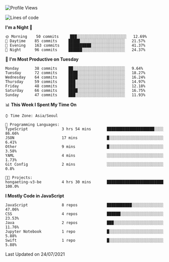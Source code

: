 <!--START_SECTION:waka-->
![Profile Views](http://img.shields.io/badge/Profile%20Views-0-blue)

![Lines of code](https://img.shields.io/badge/From%20Hello%20World%20I%27ve%20Written-92525%20lines%20of%20code-blue)

**I'm a Night 🦉** 

```text
🌞 Morning    50 commits     ███░░░░░░░░░░░░░░░░░░░░░░   12.69% 
🌆 Daytime    85 commits     █████░░░░░░░░░░░░░░░░░░░░   21.57% 
🌃 Evening    163 commits    ██████████░░░░░░░░░░░░░░░   41.37% 
🌙 Night      96 commits     ██████░░░░░░░░░░░░░░░░░░░   24.37%

```
📅 **I'm Most Productive on Tuesday** 

```text
Monday       38 commits     ██░░░░░░░░░░░░░░░░░░░░░░░   9.64% 
Tuesday      72 commits     ████░░░░░░░░░░░░░░░░░░░░░   18.27% 
Wednesday    64 commits     ████░░░░░░░░░░░░░░░░░░░░░   16.24% 
Thursday     59 commits     ███░░░░░░░░░░░░░░░░░░░░░░   14.97% 
Friday       48 commits     ███░░░░░░░░░░░░░░░░░░░░░░   12.18% 
Saturday     66 commits     ████░░░░░░░░░░░░░░░░░░░░░   16.75% 
Sunday       47 commits     ███░░░░░░░░░░░░░░░░░░░░░░   11.93%

```


📊 **This Week I Spent My Time On** 

```text
⌚︎ Time Zone: Asia/Seoul

💬 Programming Languages: 
TypeScript               3 hrs 54 mins       █████████████████████░░░░   86.66% 
JSON                     17 mins             █░░░░░░░░░░░░░░░░░░░░░░░░   6.41% 
Other                    9 mins              █░░░░░░░░░░░░░░░░░░░░░░░░   3.58% 
YAML                     4 mins              ░░░░░░░░░░░░░░░░░░░░░░░░░   1.73% 
Git Config               2 mins              ░░░░░░░░░░░░░░░░░░░░░░░░░   0.8%

🐱‍💻 Projects: 
hongaeting-v3-be         4 hrs 30 mins       █████████████████████████   100.0%

```

**I Mostly Code in JavaScript** 

```text
JavaScript               8 repos             ███████████░░░░░░░░░░░░░░   47.06% 
CSS                      4 repos             ██████░░░░░░░░░░░░░░░░░░░   23.53% 
Java                     2 repos             ███░░░░░░░░░░░░░░░░░░░░░░   11.76% 
Jupyter Notebook         1 repo              █░░░░░░░░░░░░░░░░░░░░░░░░   5.88% 
Swift                    1 repo              █░░░░░░░░░░░░░░░░░░░░░░░░   5.88%

```



 Last Updated on 24/07/2021
<!--END_SECTION:waka-->
